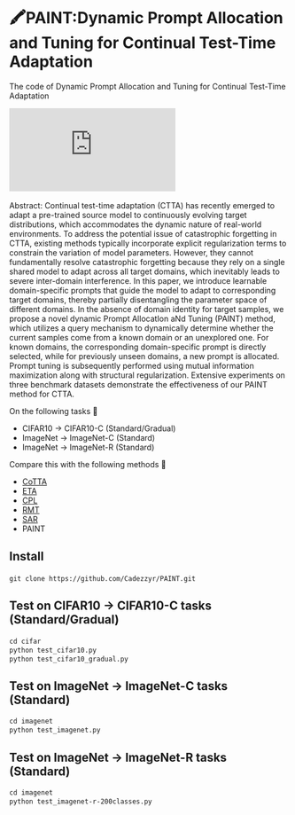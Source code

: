 # 🖍PAINT:Dynamic Prompt Allocation and Tuning for Continual Test-Time Adaptation #
The code of Dynamic Prompt Allocation and Tuning for Continual Test-Time Adaptation

![image](https://github.com/Cadezzyr/PAINT/blob/main/PAINT/pic/framework_img.pdf)

Abstract: Continual test-time adaptation (CTTA) has recently emerged to adapt a pre-trained source model to continuously evolving target distributions, which accommodates the dynamic nature of real-world environments. To address the potential issue of catastrophic forgetting in CTTA, existing methods typically incorporate explicit regularization terms to constrain the variation of model parameters. However, they cannot fundamentally resolve catastrophic forgetting because they rely on a single shared model to adapt across all target domains, which inevitably leads to severe inter-domain interference. In this paper, we introduce learnable domain-specific prompts that guide the model to adapt to corresponding target domains, thereby partially disentangling the parameter space of different domains. In the absence of domain identity for target samples, we propose a novel dynamic Prompt AllocatIon aNd Tuning (PAINT) method, which utilizes a query mechanism to dynamically determine whether the current samples come from a known domain or an unexplored one. For known domains, the corresponding domain-specific prompt is directly selected, while for previously unseen domains, a new prompt is allocated. Prompt tuning is subsequently performed using mutual information maximization along with structural regularization. Extensive experiments on three benchmark datasets demonstrate the effectiveness of our PAINT method for CTTA. 

On the following tasks 🌅
+ CIFAR10 -> CIFAR10-C (Standard/Gradual)
+ ImageNet -> ImageNet-C (Standard)
+ ImageNet -> ImageNet-R (Standard)

Compare this with the following methods 🌈
+ [CoTTA](https://arxiv.org/abs/2203.13591)
+ [ETA](https://arxiv.org/abs/2204.02610)
+ [CPL](https://arxiv.org/abs/2207.09640)
+ [RMT](https://arxiv.org/abs/2211.13081)
+ [SAR](https://arxiv.org/abs/2302.12400)
+ PAINT

## Install ##
```git clone https://github.com/Cadezzyr/PAINT.git```  
## Test on CIFAR10 -> CIFAR10-C tasks (Standard/Gradual) ##
```
cd cifar
python test_cifar10.py
python test_cifar10_gradual.py
```
## Test on ImageNet -> ImageNet-C tasks (Standard) ##
```
cd imagenet
python test_imagenet.py
```
## Test on ImageNet -> ImageNet-R tasks (Standard) ##
```
cd imagenet
python test_imagenet-r-200classes.py
```



